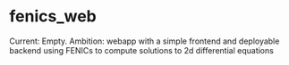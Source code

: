# fenics_web
Current: Empty. Ambition: webapp with a simple frontend and deployable backend using FENICs to compute solutions to 2d differential equations
